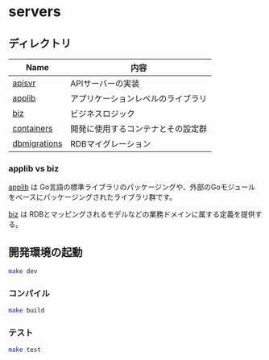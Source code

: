 # servers

## ディレクトリ

Name | 内容
---------|---------------------
[apisvr](./apisvr/) | APIサーバーの実装
[applib](./applib/) | アプリケーションレベルのライブラリ
[biz](./biz/)       | ビジネスロジック
[containers](./containers/)     | 開発に使用するコンテナとその設定群
[dbmigrations](./dbmigrations/) | RDBマイグレーション

### applib vs biz

[applib](./applib/) は Go言語の標準ライブラリのパッケージングや、外部のGoモジュールをベースにパッケージングされたライブラリ群です。

[biz](./biz/) は RDBとマッピングされるモデルなどの業務ドメインに属する定義を提供する。




## 開発環境の起動

```bash
make dev
```

### コンパイル

```bash
make build
```

### テスト

```bash
make test
```
